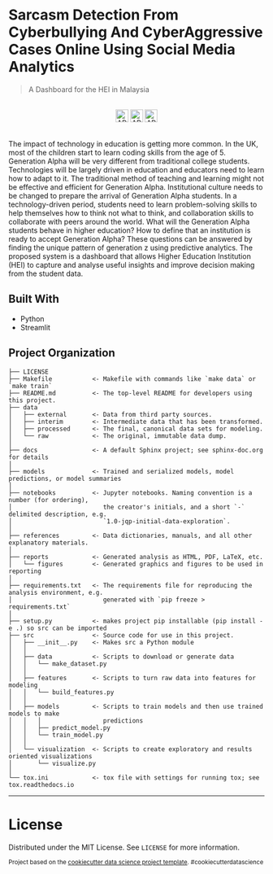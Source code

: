 # Sarcasm Detection From Cyberbullying And CyberAggressive Cases Online Using Social Media Analytics

> A Dashboard for the HEI in Malaysia

<div align="center">
  <br>
  <img src="https://img.shields.io/badge/MADE%20WITH-PYTHON%20-red?style=for-the-badge"
      alt="API stability" height="25"/>
  <img src="https://img.shields.io/badge/SERVED%20WITH-Heroku-blue?style=for-the-badge"
      alt="API stability" height="25"/>
  <img src="https://img.shields.io/badge/DASHBOARDING%20WITH-Streamlit-green?style=for-the-badge"
      alt="API stability" height="25"/>
</div>

<br>

The impact of technology in education is getting more common. In the UK, most of the children start to learn coding skills from the age of 5. Generation Alpha will be very different from traditional college students. Technologies will be largely driven in education and educators need to learn how to adapt to it. The traditional method of teaching and learning might not be effective and efficient for Generation Alpha. Institutional culture needs to be changed to prepare the arrival of Generation Alpha students. In a technology-driven period, students need to learn problem-solving skills to help themselves how to think not what to think, and collaboration skills to collaborate with peers around the world. What will the Generation Alpha students behave in higher education? How to define that an institution is ready to accept Generation Alpha? These questions can be answered by finding the unique pattern of generation z using predictive analytics. The proposed system is a dashboard that allows Higher Education Institution (HEI) to capture and analyse useful insights and improve decision making from the student data.

## Built With

- Python
- Streamlit

## Project Organization

    ├── LICENSE
    ├── Makefile           <- Makefile with commands like `make data` or `make train`
    ├── README.md          <- The top-level README for developers using this project.
    ├── data
    │   ├── external       <- Data from third party sources.
    │   ├── interim        <- Intermediate data that has been transformed.
    │   ├── processed      <- The final, canonical data sets for modeling.
    │   └── raw            <- The original, immutable data dump.
    │
    ├── docs               <- A default Sphinx project; see sphinx-doc.org for details
    │
    ├── models             <- Trained and serialized models, model predictions, or model summaries
    │
    ├── notebooks          <- Jupyter notebooks. Naming convention is a number (for ordering),
    │                         the creator's initials, and a short `-` delimited description, e.g.
    │                         `1.0-jqp-initial-data-exploration`.
    │
    ├── references         <- Data dictionaries, manuals, and all other explanatory materials.
    │
    ├── reports            <- Generated analysis as HTML, PDF, LaTeX, etc.
    │   └── figures        <- Generated graphics and figures to be used in reporting
    │
    ├── requirements.txt   <- The requirements file for reproducing the analysis environment, e.g.
    │                         generated with `pip freeze > requirements.txt`
    │
    ├── setup.py           <- makes project pip installable (pip install -e .) so src can be imported
    ├── src                <- Source code for use in this project.
    │   ├── __init__.py    <- Makes src a Python module
    │   │
    │   ├── data           <- Scripts to download or generate data
    │   │   └── make_dataset.py
    │   │
    │   ├── features       <- Scripts to turn raw data into features for modeling
    │   │   └── build_features.py
    │   │
    │   ├── models         <- Scripts to train models and then use trained models to make
    │   │   │                 predictions
    │   │   ├── predict_model.py
    │   │   └── train_model.py
    │   │
    │   └── visualization  <- Scripts to create exploratory and results oriented visualizations
    │       └── visualize.py
    │
    └── tox.ini            <- tox file with settings for running tox; see tox.readthedocs.io

---

# License

Distributed under the MIT License. See `LICENSE` for more information.

<p><small>Project based on the <a target="_blank" href="https://drivendata.github.io/cookiecutter-data-science/">cookiecutter data science project template</a>. #cookiecutterdatascience</small></p>

